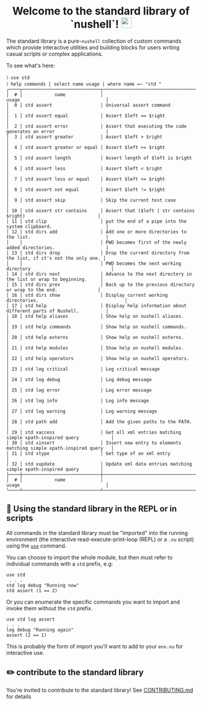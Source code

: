 <h1 align="center">
  Welcome to the standard library of `nushell`!
  <img src="https://media.giphy.com/media/hvRJCLFzcasrR4ia7z/giphy.gif" width="28"></img>
</h1>

The standard library is a pure-`nushell` collection of custom commands which 
provide interactive utilities and building blocks for users writing casual scripts or complex applications.

To see what's here:
```
〉use std
〉help commands | select name usage | where name =~ "std "
╭────┬─────────────────────────────┬─────────────────────────────────────────────────────────────────────╮
│  # │            name             │                                usage                                │
│  0 │ std assert                  │ Universal assert command                                            │
│  1 │ std assert equal            │ Assert $left == $right                                              │
│  2 │ std assert error            │ Assert that executing the code generates an error                   │
│  3 │ std assert greater          │ Assert $left > $right                                               │
│  4 │ std assert greater or equal │ Assert $left >= $right                                              │
│  5 │ std assert length           │ Assert length of $left is $right                                    │
│  6 │ std assert less             │ Assert $left < $right                                               │
│  7 │ std assert less or equal    │ Assert $left <= $right                                              │
│  8 │ std assert not equal        │ Assert $left != $right                                              │
│  9 │ std assert skip             │ Skip the current test case                                          │
│ 10 │ std assert str contains     │ Assert that ($left | str contains $right)                           │
│ 11 │ std clip                    │ put the end of a pipe into the system clipboard.                    │
│ 12 │ std dirs add                │ Add one or more directories to the list.                            │
│    │                             │ PWD becomes first of the newly added directories.                   │
│ 13 │ std dirs drop               │ Drop the current directory from the list, if it's not the only one. │
│    │                             │ PWD becomes the next working directory                              │
│ 14 │ std dirs next               │ Advance to the next directory in the list or wrap to beginning.     │
│ 15 │ std dirs prev               │ Back up to the previous directory or wrap to the end.               │
│ 16 │ std dirs show               │ Display current working directories.                                │
│ 17 │ std help                    │ Display help information about different parts of Nushell.          │
│ 18 │ std help aliases            │ Show help on nushell aliases.                                       │
│ 19 │ std help commands           │ Show help on nushell commands.                                      │
│ 20 │ std help externs            │ Show help on nushell externs.                                       │
│ 21 │ std help modules            │ Show help on nushell modules.                                       │
│ 22 │ std help operators          │ Show help on nushell operators.                                     │
│ 23 │ std log critical            │ Log critical message                                                │
│ 24 │ std log debug               │ Log debug message                                                   │
│ 25 │ std log error               │ Log error message                                                   │
│ 26 │ std log info                │ Log info message                                                    │
│ 27 │ std log warning             │ Log warning message                                                 │
│ 28 │ std path add                │ Add the given paths to the PATH.                                    │
│ 29 │ std xaccess                 │ Get all xml entries matching simple xpath-inspired query            │
│ 30 │ std xinsert                 │ Insert new entry to elements matching simple xpath-inspired query   │
│ 31 │ std xtype                   │ Get type of an xml entry                                            │
│ 32 │ std xupdate                 │ Update xml data entries matching simple xpath-inspired query        │
├────┼─────────────────────────────┼─────────────────────────────────────────────────────────────────────┤
│  # │            name             │                                usage                                │
╰────┴─────────────────────────────┴─────────────────────────────────────────────────────────────────────╯

```

## :toolbox: Using the standard library in the REPL or in scripts
All commands in the standard library must be "imported" into the running environment 
(the interactive read-execute-print-loop (REPL) or a `.nu` script) using the
[`use`](https://nushell.sh/commands/docs/use.html) command.

You can choose to import the whole module, but then must refer to individual commands with a `std` prefix, e.g:
```
use std
 . . .
std log debug "Running now"
std assert (1 == 2)
```

Or you can enumerate the specific commands you want to import and invoke them without the `std` prefix.
```
use std log assert
. . .
log debug "Running again"
assert (2 == 1)
```
This is probably the form of import you'll want to add to your `env.nu` for interactive use.

## :pencil2: contribute to the standard library
You're invited to contribute to the standard library! 
See [CONTRIBUTING.md](./CONTRIBUTING.md) for details
